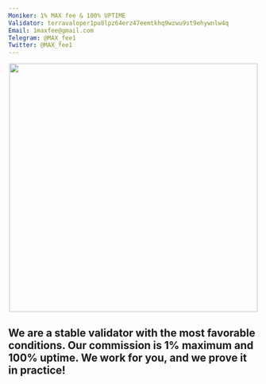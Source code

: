 ```yaml
---
Moniker: 1% MAX fee & 100% UPTIME
Validator: terravaloper1pu8lpz64erz47eemtkhq9wzwu9st9ehywnlw4q
Email: 1maxfee@gmail.com
Telegram: @MAX_fee1
Twitter: @MAX_fee1
---
```


<p align="center">
  <img src="logo.png" width="500" height="500">
</p>

## We are a stable validator with the most favorable conditions. Our commission is 1% maximum and 100% uptime. We work for you, and we prove it in practice!
